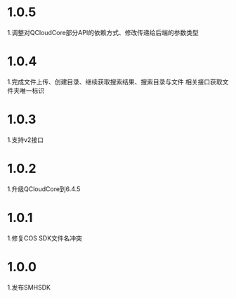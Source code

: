 # 1.0.5
1.调整对QCloudCore部分API的依赖方式、修改传递给后端的参数类型

# 1.0.4
1.完成文件上传、创建目录、继续获取搜索结果、搜索目录与文件 相关接口获取文件夹唯一标识

# 1.0.3   
1.支持v2接口

# 1.0.2   
1.升级QCloudCore到6.4.5

# 1.0.1   
1.修复COS SDK文件名冲突

# 1.0.0   
1.发布SMHSDK
